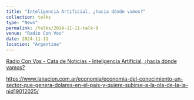 ```yaml
---
title: "Inteligencia Artificial, ¿hacia dónde vamos?"
collection: talks
type: "News"
permalink: /talks/2024-11-11-talk-9
venue: "Radio Con Vos"
date: 2024-11-11
location: "Argentina"
---
```



[Radio Con Vos - Cata de Noticias - Inteligencia Artificial, ¿hacia dónde vamos?](https://radiocut.fm/audiocut/inteligencia-artificial-hacia-donde-va/)


https://www.lanacion.com.ar/economia/economia-del-conocimiento-un-sector-que-genera-dolares-en-el-pais-y-quiere-subirse-a-la-ola-de-la-ia-nid19012025/
